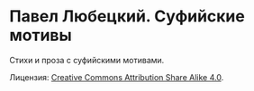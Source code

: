 # Павел Любецкий. Суфийские мотивы

Стихи и проза с суфийскими мотивами.

Лицензия: [Creative Commons Attribution Share Alike 4.0](https://raw.githubusercontent.com/pasha-liubetski/sufi/main/LICENSE).
